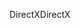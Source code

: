 <span data-ttu-id="7f159-101">DirectX</span><span class="sxs-lookup"><span data-stu-id="7f159-101">DirectX</span></span>